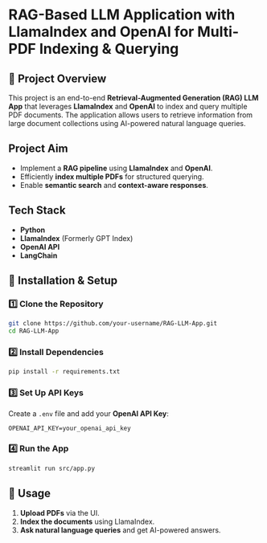 # RAG-Based LLM Application with LlamaIndex and OpenAI for Multi-PDF Indexing & Querying

## 🚀 Project Overview
This project is an end-to-end **Retrieval-Augmented Generation (RAG) LLM App** that leverages **LlamaIndex** and **OpenAI** to index and query multiple PDF documents. The application allows users to retrieve information from large document collections using AI-powered natural language queries.

##  Project Aim
- Implement a **RAG pipeline** using **LlamaIndex** and **OpenAI**.
- Efficiently **index multiple PDFs** for structured querying.
- Enable **semantic search** and **context-aware responses**.

##  Tech Stack
- **Python**
- **LlamaIndex** (Formerly GPT Index)
- **OpenAI API**
- **LangChain**

## 🔧 Installation & Setup
### 1️⃣ Clone the Repository
```sh
git clone https://github.com/your-username/RAG-LLM-App.git
cd RAG-LLM-App
```
### 2️⃣ Install Dependencies
```sh
pip install -r requirements.txt
```
### 3️⃣ Set Up API Keys
Create a `.env` file and add your **OpenAI API Key**:
```env
OPENAI_API_KEY=your_openai_api_key
```

### 4️⃣ Run the App
```sh
streamlit run src/app.py
```

## 📝 Usage
1. **Upload PDFs** via the UI.
2. **Index the documents** using LlamaIndex.
3. **Ask natural language queries** and get AI-powered answers.




